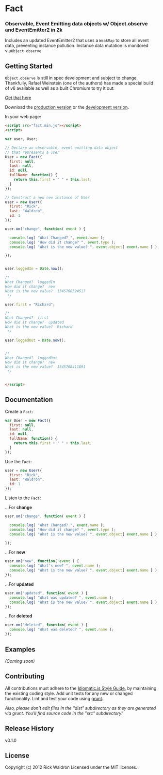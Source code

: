 # Fact

### Observable, Event Emitting data objects w/ Object.observe and EventEmitter2 in 2k


Includes an updated EventEmitter2 that uses a `WeakMap` to store all event data, preventing instance pollution. Instance data mutation is monitored via`Object.observe`.

## Getting Started
`Object.observe` is still in spec development and subject to change. Thankfully, Rafael Weinstein (one of the authors) has made a special build of v8 available as well as a built Chromium to try it out:

[Get that here](https://github.com/rafaelw/v8)


Download the [production version][min] or the [development version][max].

[min]: https://raw.github.com/rwldrn/datatype/master/dist/datatype.min.js
[max]: https://raw.github.com/rwldrn/datatype/master/dist/datatype.js

In your web page:

```html
<script src="fact.min.js"></script>
<script>

var user, User;

// Declare an observable, event emitting data object
// that represents a user
User = new Fact({
  first: null,
  last: null,
  id: null,
  fullName: function() {
    return this.first + " " + this.last;
  }
});

// Construct a new new instance of User
user = new User({
  first: "Rick",
  last: "Waldron",
  id: 1
});

user.on("change", function( event ) {

  console.log( "What Changed? ", event.name );
  console.log( "How did it change? ", event.type );
  console.log( "What is the new value? ", event.object[ event.name ] );

});


user.loggedIn = Date.now();

/*
What Changed?  loggedIn
How did it change?  new
What is the new value?  1345768324517
 */

user.first = "Richard";

/*
What Changed?  first
How did it change?  updated
What is the new value?  Richard
 */

user.loggedOut = Date.now();


/*
What Changed?  loggedOut
How did it change?  new
What is the new value?  1345768411891
 */


</script>
```

## Documentation

Create a `Fact`:
```js
var User = new Fact({
  first: null,
  last: null,
  id: null,
  fullName: function() {
    return this.first + " " + this.last;
  }
});
```

Use the `Fact`:
```js
user = new User({
  first: "Rick",
  last: "Waldron",
  id: 1
});
```

Listen to the `Fact`:

...For **change**
```js
user.on("change", function( event ) {

  console.log( "What Changed? ", event.name );
  console.log( "How did it change? ", event.type );
  console.log( "What is the new value? ", event.object[ event.name ] );

});
```

...For **new**
```js
user.on("new", function( event ) {
  console.log( "What's new? ", event.name );
  console.log( "What is the new value? ", event.object[ event.name ] );
});
```

...For **updated**
```js
user.on("updated", function( event ) {
  console.log( "What was updated? ", event.name );
  console.log( "What is the new value? ", event.object[ event.name ] );
});
```

...For **deleted**
```js
user.on("deleted", function( event ) {
  console.log( "What was deleted? ", event.name );
});
```





## Examples
_(Coming soon)_

## Contributing
All contributions must adhere to the [Idiomatic.js Style Guide](https://github.com/rwldrn/idiomatic.js),
by maintaining the existing coding style. Add unit tests for any new or changed functionality. Lint and test your code using [grunt](https://github.com/cowboy/grunt).

_Also, please don't edit files in the "dist" subdirectory as they are generated via grunt. You'll find source code in the "src" subdirectory!_

## Release History
v0.1.0

## License
Copyright (c) 2012 Rick Waldron
Licensed under the MIT licenses.

